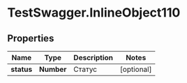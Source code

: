 # TestSwagger.InlineObject110

## Properties

Name | Type | Description | Notes
------------ | ------------- | ------------- | -------------
**status** | **Number** | Статус | [optional] 


